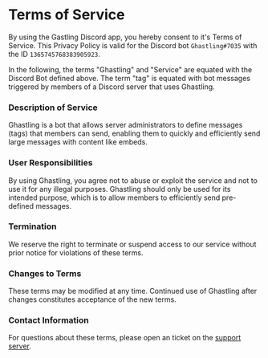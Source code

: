 # Terms of Service

By using the Gastling Discord app, you hereby consent to it's Terms of Service. This Privacy Policy is valid for the Discord bot `Ghastling#7035` with the ID `1365745768383905923`.

In the following, the terms "Ghastling" and "Service" are equated with the Discord Bot defined above. The term "tag" is equated with bot messages triggered by members of a Discord server that uses Ghastling.

### Description of Service
Ghastling is a bot that allows server administrators to define messages (tags) that members can send, enabling them to quickly and efficiently send large messages with content like embeds.

### User Responsibilities
By using Ghastling, you agree not to abuse or exploit the service and not to use it for any illegal purposes. Ghastling should only be used for its intended purpose, which is to allow members to efficiently send pre-defined messages.

### Termination
We reserve the right to terminate or suspend access to our service without prior notice for violations of these terms.

### Changes to Terms
These terms may be modified at any time. Continued use of Ghastling after changes constitutes acceptance of the new terms.

### Contact Information
For questions about these terms, please open an ticket on the [support server](https://pokestop.foenichs.com).
